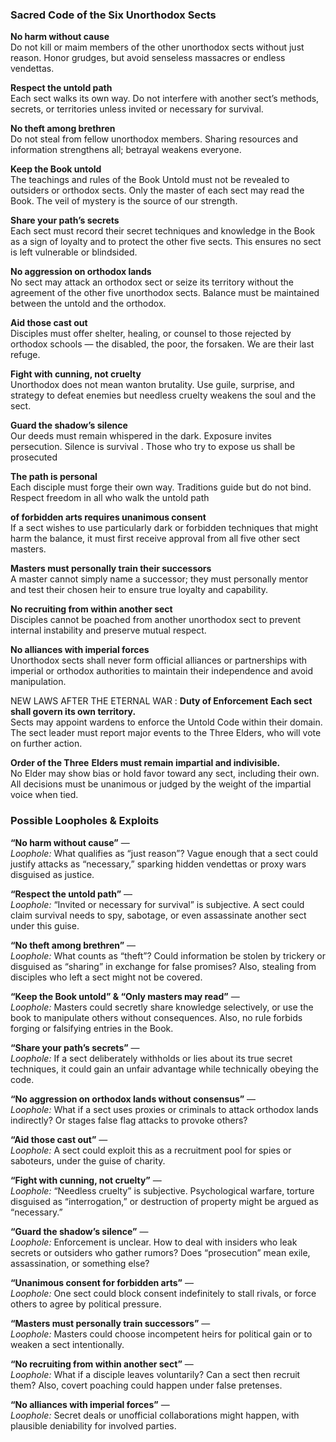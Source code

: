 ### Sacred Code of the Six Unorthodox Sects
**No harm without cause**  
Do not kill or maim members of the other unorthodox sects without just reason. Honor grudges, but avoid senseless massacres or endless vendettas.

**Respect the untold path**  
Each sect walks its own way. Do not interfere with another sect’s methods, secrets, or territories unless invited or necessary for survival.

**No theft among brethren**  
Do not steal from fellow unorthodox members. Sharing resources and information strengthens all; betrayal weakens everyone.

**Keep the Book untold**  
The teachings and rules of the Book Untold must not be revealed to outsiders or orthodox sects. Only the master of each sect may read the Book. The veil of mystery is the source of our strength.

**Share your path’s secrets**  
Each sect must record their secret techniques and knowledge in the Book as a sign of loyalty and to protect the other five sects. This ensures no sect is left vulnerable or blindsided.

**No aggression on orthodox lands**  
No sect may attack an orthodox sect or seize its territory without the agreement of the other five unorthodox sects. Balance must be maintained between the untold and the orthodox.

**Aid those cast out**  
Disciples must offer shelter, healing, or counsel to those rejected by orthodox schools — the disabled, the poor, the forsaken. We are their last refuge.

**Fight with cunning, not cruelty**  
Unorthodox does not mean wanton brutality. Use guile, surprise, and strategy to defeat enemies  but needless cruelty weakens the soul and the sect.

**Guard the shadow’s silence**  
Our deeds must remain whispered in the dark. Exposure invites persecution. Silence is survival . Those who try to expose us shall be prosecuted

**The path is personal**  
Each disciple must forge their own way. Traditions guide but do not bind. Respect freedom in all who walk the untold path

**of forbidden arts requires unanimous consent**  
If a sect wishes to use particularly dark or forbidden techniques that might harm the balance, it must first receive approval from all five other sect masters.

**Masters must personally train their successors**  
A master cannot simply name a successor; they must personally mentor and test their chosen heir to ensure true loyalty and capability.

**No recruiting from within another sect**  
Disciples cannot be poached from another unorthodox sect to prevent internal instability and preserve mutual respect.

**No alliances with imperial forces**  
Unorthodox sects shall never form official alliances or partnerships with imperial or orthodox authorities to maintain their independence and avoid manipulation.

NEW LAWS AFTER THE ETERNAL WAR :
**Duty of Enforcement**
**Each sect shall govern its own territory.**  
Sects may appoint wardens to enforce the Untold Code within their domain. The sect leader must report major events to the Three Elders, who will vote on further action.

**Order of the Three**
**Elders must remain impartial and indivisible.**  
No Elder may show bias or hold favor toward any sect, including their own. All decisions must be unanimous or judged by the weight of the impartial voice when tied.


### Possible Loopholes & Exploits

 **“No harm without cause”** —  
_Loophole:_ What qualifies as “just reason”? Vague enough that a sect could justify attacks as “necessary,” sparking hidden vendettas or proxy wars disguised as justice.

**“Respect the untold path”** —  
_Loophole:_ “Invited or necessary for survival” is subjective. A sect could claim survival needs to spy, sabotage, or even assassinate another sect under this guise.

**“No theft among brethren”** —  
_Loophole:_ What counts as “theft”? Could information be stolen by trickery or disguised as “sharing” in exchange for false promises? Also, stealing from disciples who left a sect might not be covered.

**“Keep the Book untold” & “Only masters may read”** —  
_Loophole:_ Masters could secretly share knowledge selectively, or use the book to manipulate others without consequences. Also, no rule forbids forging or falsifying entries in the Book.

**“Share your path’s secrets”** —  
_Loophole:_ If a sect deliberately withholds or lies about its true secret techniques, it could gain an unfair advantage while technically obeying the code.

**“No aggression on orthodox lands without consensus”** —  
_Loophole:_ What if a sect uses proxies or criminals to attack orthodox lands indirectly? Or stages false flag attacks to provoke others?

**“Aid those cast out”** —  
_Loophole:_ A sect could exploit this as a recruitment pool for spies or saboteurs, under the guise of charity.

**“Fight with cunning, not cruelty”** —  
_Loophole:_ “Needless cruelty” is subjective. Psychological warfare, torture disguised as “interrogation,” or destruction of property might be argued as “necessary.”

**“Guard the shadow’s silence”** —  
_Loophole:_ Enforcement is unclear. How to deal with insiders who leak secrets or outsiders who gather rumors? Does “prosecution” mean exile, assassination, or something else?

**“Unanimous consent for forbidden arts”** —  
_Loophole:_ One sect could block consent indefinitely to stall rivals, or force others to agree by political pressure.

**“Masters must personally train successors”** —  
_Loophole:_ Masters could choose incompetent heirs for political gain or to weaken a sect intentionally.

**“No recruiting from within another sect”** —  
_Loophole:_ What if a disciple leaves voluntarily? Can a sect then recruit them? Also, covert poaching could happen under false pretenses.

**“No alliances with imperial forces”** —  
_Loophole:_ Secret deals or unofficial collaborations might happen, with plausible deniability for involved parties.